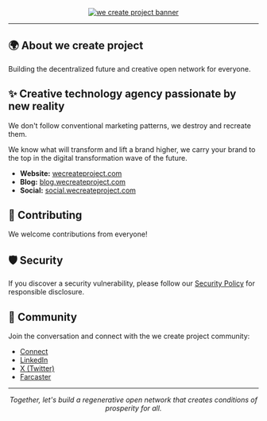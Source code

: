 <p align="center">
  <a href="https://wecreateproject.com">
    <picture>
    <img alt="we create project banner" src="https://github.com/user-attachments/assets/1485db5b-e863-4743-895a-d7b65aa07e80" width="auto" height="auto">
    </picture>
  </a>
</p>

---

## 🌍 About we create project

Building the decentralized future and creative open network for everyone.

## ✨ Creative technology agency passionate by new reality

We don't follow conventional marketing patterns, we destroy and recreate them.

We know what will transform and lift a brand higher, we carry your brand to the top in the digital transformation wave of the future.

- **Website:** [wecreateproject.com](https://wecreateproject.com)
- **Blog:** [blog.wecreateproject.com](https://wecreateproject.com/blog)
- **Social:** [social.wecreateproject.com](http://social.wecreateproject.com)

## 🤝 Contributing

We welcome contributions from everyone!

## 🛡️ Security

If you discover a security vulnerability, please follow our [Security Policy](https://wecreateproject.com) for responsible disclosure.

## 💬 Community

Join the conversation and connect with the we create project community:

- [Connect](https://wecreateproject.com/contact)
- [LinkedIn](http://linkedin.wecreateproject.com)
- [X (Twitter)](http://x.wecreateproject.com)
- [Farcaster](https://farcaster.xyz/wecreateproject.eth)

---

<p align="center">
  <i>Together, let's build a regenerative open network that creates conditions of prosperity for all.</i>
</p>
